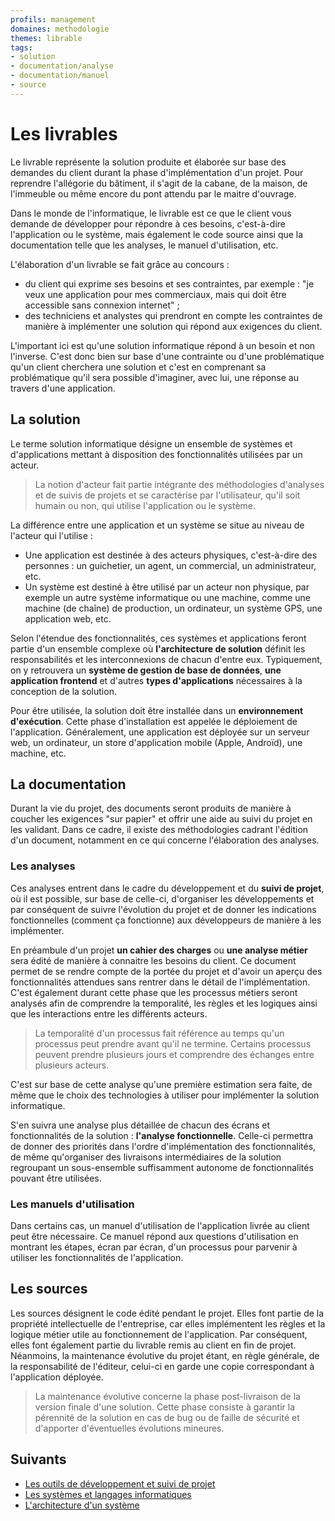 ```yaml
---
profils: management
domaines: methodologie
themes: librable
tags:
- solution
- documentation/analyse
- documentation/manuel
- source
---
```


# Les livrables

Le livrable représente la solution produite et élaborée sur base des demandes du client durant la phase d'implémentation d'un projet. Pour reprendre l'allégorie du bâtiment, il s'agit de la cabane, de la maison, de l'immeuble ou même encore du pont attendu par le maitre d'ouvrage.

Dans le monde de l'informatique, le livrable est ce que le client vous demande de développer pour répondre à ces besoins, c'est-à-dire l'application ou le système, mais également le code source ainsi que la documentation telle que les analyses, le manuel d'utilisation, etc.

L'élaboration d'un livrable se fait grâce au concours :

- du client qui exprime ses besoins et ses contraintes, par exemple : "je veux une application pour mes commerciaux, mais qui doit être accessible sans connexion internet" ;   
- des techniciens et analystes qui prendront en compte les contraintes de manière à implémenter une solution qui répond aux exigences du client.

L'important ici est qu'une solution informatique répond à un besoin et non l'inverse. C'est donc bien sur base d'une contrainte ou d'une problématique qu'un client cherchera une solution et c'est en comprenant sa problématique qu'il sera possible d'imaginer, avec lui, une réponse au travers d'une application.

## La solution

Le terme solution informatique désigne un ensemble de systèmes et d'applications mettant à disposition des fonctionnalités utilisées par un acteur.

> La notion d'acteur fait partie intégrante des méthodologies d'analyses et de suivis de projets et se caractérise par l'utilisateur, qu'il soit humain ou non, qui utilise l'application ou le système.

La différence entre une application et un système se situe au niveau de l'acteur qui l'utilise :

- Une application est destinée à des acteurs physiques, c'est-à-dire des personnes : un guichetier, un agent, un commercial, un administrateur, etc.   
- Un système est destiné à être utilisé par un acteur non physique, par exemple un autre système informatique ou une machine, comme une machine (de chaîne) de production, un ordinateur, un système GPS, une application web, etc.

Selon l'étendue des fonctionnalités, ces systèmes et applications feront partie d'un ensemble complexe où **l'architecture de solution** définit les responsabilités et les interconnexions de chacun d'entre eux. Typiquement, on y retrouvera un **système de gestion de base de données**, **une application frontend** et d'autres **types d'applications** nécessaires à la conception de la solution.

Pour être utilisée, la solution doit être installée dans un **environnement d'exécution**. Cette phase d'installation est appelée le déploiement de l'application. Généralement, une application est déployée sur un serveur web, un ordinateur, un store d'application mobile (Apple, Androïd), une machine, etc.

## La documentation

Durant la vie du projet, des documents seront produits de manière à coucher les exigences "sur papier" et offrir une aide au suivi du projet en les validant. Dans ce cadre, il existe des méthodologies cadrant l'édition d'un document, notamment en ce qui concerne l'élaboration des analyses.

### Les analyses

Ces analyses entrent dans le cadre du développement et du **suivi de projet**, où il est possible, sur base de celle-ci, d'organiser les développements et par conséquent de suivre l'évolution du projet et de donner les indications fonctionnelles (comment ça fonctionne) aux développeurs de manière à les implémenter.

En préambule d'un projet **un cahier des charges** ou **une analyse métier** sera édité de manière à connaitre les besoins du client. Ce document permet de se rendre compte de la portée du projet et d'avoir un aperçu des fonctionnalités attendues sans rentrer dans le détail de l'implémentation. C'est également durant cette phase que les processus métiers seront analysés afin de comprendre la temporalité, les règles et les logiques ainsi que les interactions entre les différents acteurs.

>La temporalité d'un processus fait référence au temps qu'un processus peut prendre avant qu'il ne termine. Certains processus peuvent prendre plusieurs jours et comprendre des échanges entre plusieurs acteurs.

C'est sur base de cette analyse qu'une première estimation sera faite, de même que le choix des technologies à utiliser pour implémenter la solution informatique.

S'en suivra une analyse plus détaillée de chacun des écrans et fonctionnalités de la solution : **l'analyse fonctionnelle**. Celle-ci permettra de donner des priorités dans l'ordre d'implémentation des fonctionnalités, de même qu'organiser des livraisons intermédiaires de la solution regroupant un sous-ensemble suffisamment autonome de fonctionnalités pouvant être utilisées.

### Les manuels d'utilisation

Dans certains cas, un manuel d'utilisation de l'application livrée au client peut être nécessaire. Ce manuel répond aux questions d'utilisation en montrant les étapes, écran par écran, d'un processus pour parvenir à utiliser les fonctionnalités de l'application.

## Les sources

Les sources désignent le code édité pendant le projet. Elles font partie de la propriété intellectuelle de l'entreprise, car elles implémentent les règles et la logique métier utile au fonctionnement de l'application. Par conséquent, elles font également partie du livrable remis au client en fin de projet. Néanmoins, la maintenance évolutive du projet étant, en règle générale, de la responsabilité de l'éditeur, celui-ci en garde une copie correspondant à l'application déployée.

>La maintenance évolutive concerne la phase post-livraison de la version finale d'une solution. Cette phase consiste à garantir la pérennité de la solution en cas de bug ou de faille de sécurité et d'apporter d'éventuelles évolutions mineures.

## Suivants

- [Les outils de développement et suivi de projet](outils.md)
- [Les systèmes et langages informatiques](langages-et-systemes.md)
- [L'architecture d'un système](architecture.md)
